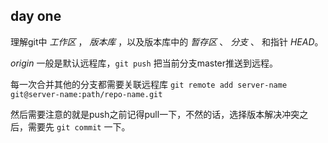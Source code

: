 
## day one

理解git中 *工作区* ， *版本库* ，以及版本库中的 *暂存区* 、 *分支* 、 和指针 *HEAD*。

*origin* 一般是默认远程库，`git push` 把当前分支master推送到远程。

每一次合并其他的分支都需要关联远程库 `git remote add server-name git@server-name:path/repo-name.git`

然后需要注意的就是push之前记得pull一下，不然的话，选择版本解决冲突之后，需要先 `git commit` 一下。


